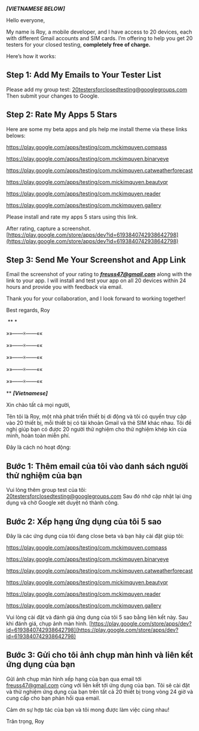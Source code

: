 ***[VIETNAMESE BELOW]***

Hello everyone,

My name is Roy, a mobile developer, and I have access to 20 devices, each with different Gmail accounts and SIM cards. I’m offering to help you get 20 testers for your closed testing, **completely free of charge.**


Here’s how it works:


## **Step 1: Add My Emails to Your Tester List**

Please add my group test: 20testersforclosedtesting@googlegroups.com
Then submit your changes to Google.


## **Step 2: Rate My Apps 5 Stars**

Here are some my beta apps and pls help me install theme via these links belows:

https://play.google.com/apps/testing/com.mckimquyen.compass

https://play.google.com/apps/testing/com.mckimquyen.binaryeye

https://play.google.com/apps/testing/com.mckimquyen.catweatherforecast

https://play.google.com/apps/testing/com.mickimquyen.beautyqr

https://play.google.com/apps/testing/com.mckimquyen.reader

https://play.google.com/apps/testing/com.mckimquyen.gallery

Please install and rate my apps 5 stars using this link.

After rating, capture a screenshot.  [https://play.google.com/store/apps/dev?id=6193840742938642798](https://play.google.com/store/apps/dev?id=6193840742938642798)


## **Step 3: Send Me Your Screenshot and App Link**

Email the screenshot of your rating to  ***[freuss47@gmail.com](mailto:freuss47@gmail.com)***  along with the link to your app. I will install and test your app on all 20 devices within 24 hours and provide you with feedback via email.


Thank you for your collaboration, and I look forward to working together!


Best regards, Roy

‎ 
**‎ 
*

»»——⍟——««

»»——⍟——««

»»——⍟——««

»»——⍟——««

»»——⍟——««

‎** 
***[Vietnamese]***

Xin chào tất cả mọi người,

Tên tôi là Roy, một nhà phát triển thiết bị di động và tôi có quyền truy cập vào 20 thiết bị, mỗi thiết bị có tài khoản Gmail và thẻ SIM khác nhau. Tôi đề nghị giúp bạn có được 20 người thử nghiệm cho thử nghiệm khép kín của mình, hoàn toàn miễn phí.


Đây là cách nó hoạt động:

## **Bước 1: Thêm email của tôi vào danh sách người thử nghiệm của bạn**

Vui lòng thêm group test của tôi: 20testersforclosedtesting@googlegroups.com
Sau đó nhớ cập nhật lại ứng dụng và chờ Google xét duyệt nó thành công.


## **Bước 2: Xếp hạng ứng dụng của tôi 5 sao**

Đây là các ứng dụng của tôi đang close beta và bạn hãy cài đặt giúp tôi:

https://play.google.com/apps/testing/com.mckimquyen.compass

https://play.google.com/apps/testing/com.mckimquyen.binaryeye

https://play.google.com/apps/testing/com.mckimquyen.catweatherforecast

https://play.google.com/apps/testing/com.mickimquyen.beautyqr

https://play.google.com/apps/testing/com.mckimquyen.reader

https://play.google.com/apps/testing/com.mckimquyen.gallery


Vui lòng cài đặt và đánh giá ứng dụng của tôi 5 sao bằng liên kết này. Sau khi đánh giá, chụp ảnh màn hình.  [https://play.google.com/store/apps/dev?id=6193840742938642798](https://play.google.com/store/apps/dev?id=6193840742938642798)

## **Bước 3: Gửi cho tôi ảnh chụp màn hình và liên kết ứng dụng của bạn**

Gửi ảnh chụp màn hình xếp hạng của bạn qua email tới  [freuss47@gmail.com](mailto:freuss47@gmail.com)  cùng với liên kết tới ứng dụng của bạn. Tôi sẽ cài đặt và thử nghiệm ứng dụng của bạn trên tất cả 20 thiết bị trong vòng 24 giờ và cung cấp cho bạn phản hồi qua email.


Cảm ơn sự hợp tác của bạn và tôi mong được làm việc cùng nhau!

Trân trọng, Roy
